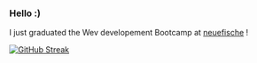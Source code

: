 ### Hello :) 
I just graduated the Wev developement Bootcamp at <a href=https://www.neuefische.de/weiterbildung/web-development>neuefische<a/> !
  
[![GitHub Streak](https://github-readme-streak-stats.herokuapp.com/?user=LolaMaria)](https://git.io/streak-stats)
